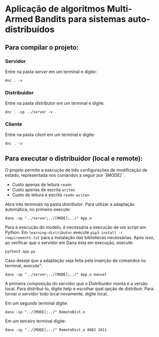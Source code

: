 # Aplicação de algoritmos Multi-Armed Bandits para sistemas auto-distribuídos 

## Para compilar o projeto:

### Servidor

Entre na pasta _server_ em um terminal e digite:

```
dnc . -v
```

### Distribuidor

Entre na pasta _distributor_ em um terminal e digite:

```
dnc . -sp ../server -v
```

### Cliente

Entre na pasta _client_ em um terminal e digite:

```
dnc . -v
```

## Para executar o distribuidor (local e remote):
O projeto permite a execução de três configurações de modificação de estado, representada nos comandos a seguir por `[MODE]``.
- Custo apenas de leitura `readn`
- Custo apenas de escrita `writen`
- Custo de leitura e escrita `readn-writen`


Abra três terminais na pasta _distributor_. Para utilizar a adaptação automática, no primeiro execute:

```
dana -sp "../server;../[MODE];../" App.o
```
Para a execução do modelo, é necessária a execução de um script em Python. Em `learning-distributor` execute `pip3 install -r requirements.txt` para a instalação das bibliotecas necessárias. Após isso, ao verificar que o servidor em Dana está em execução, execute:

```
python3 app.py
```

Caso deseje que a adaptação seja feita pela inserção de comandos no terminal, execute":
```
dana -sp "../server;../[MODE];../" App.o manual
```
A primeira composição do servidor que o Distribuidor monta é a versão local. Para distribuí-lo, digite help e escolhar qual opção de distribuir. Para tornar o servidor todo local novamente, digite local.

Em um segundo terminal digite:

```
dana -sp "../[MODE];../" RemoteDist.o
```

Em um terceiro terminal digite:

```
dana -sp "../[MODE];../" RemoteDist.o 8082 2011
```



